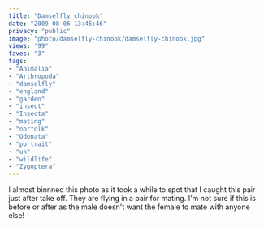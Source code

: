 ```yaml
---
title: "Damselfly chinook"
date: "2009-08-06 13:45:46"
privacy: "public"
image: "photo/damselfly-chinook/damselfly-chinook.jpg"
views: "99"
faves: "3"
tags:
- "Animalia"
- "Arthropoda"
- "damselfly"
- "england"
- "garden"
- "insect"
- "Insecta"
- "mating"
- "norfolk"
- "Odonata"
- "portrait"
- "uk"
- "wildlife"
- "Zygoptera"
---
```

I almost binnned this photo as it took a while to spot that I caught this pair just after take off. They are flying in a pair for mating. I'm not sure if this is before or after as the male doesn't want the female to mate with anyone else! - <a href="/photos/2009/08/06/damselfly-chinook" rel="nofollow"></a>
